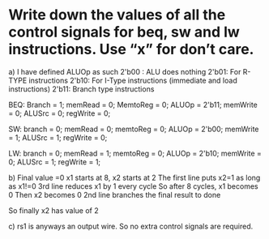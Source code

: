 # Write down the values of all the control signals for beq, sw  and lw instructions. Use “x” for don’t care.


a)
I have defined ALUOp as such
2'b00 : ALU does nothing
2'b01: For R-TYPE instructions
2'b10: For I-Type instructions (immediate and load instructions)
2'b11: Branch type instructions

BEQ:
Branch = 1;
memRead = 0;
MemtoReg = 0;
ALUOp = 2'b11;
memWrite = 0;
ALUSrc = 0;
regWrite = 0;

SW:
branch = 0;
memRead = 0;
memtoReg = 0;
ALUOp = 2'b00;
memWrite = 1;
ALUSrc = 1;
regWrite = 0;

LW:
branch = 0;
memRead = 1;
memtoReg = 0;
ALUOp = 2'b10;
memWrite = 0;
ALUSrc = 1;
regWrite = 1;


b) Final value =0
x1 starts at 8, x2 starts at 2
The first line puts x2=1 as long as x1!=0
3rd line reduces x1 by 1 every cycle
So after 8 cycles, x1 becomes 0
Then x2 becomes 0
2nd line branches the final result to done

So finally x2 has value of 2


c)
rs1 is anyways an output wire. So no extra control signals are required.


